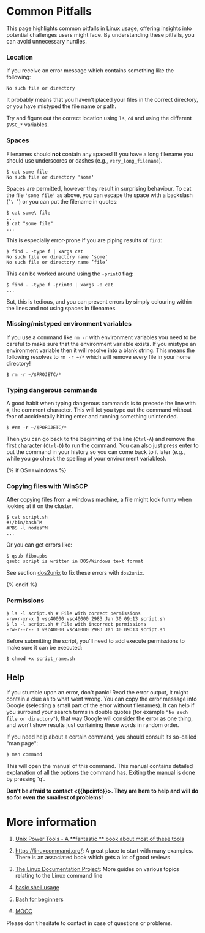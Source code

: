 # Common Pitfalls

This page highlights common pitfalls in Linux usage, offering insights into potential challenges users might face. 
By understanding these pitfalls, you can avoid unnecessary hurdles.

### Location

If you receive an error message which contains something like the
following:
```shell
No such file or directory
```

It probably means that you haven't placed your files in the correct
directory, or you have mistyped the file name or path.

Try and figure out the correct location using `ls`, `cd` and using the
different `$VSC_*` variables.

### Spaces

Filenames should **not** contain any spaces! If you have a long filename you
should use underscores or dashes (e.g., `very_long_filename`).
```
$ cat some file
No such file or directory 'some'
```

Spaces are permitted, however they result in surprising behaviour. To
cat the file `'some file'` as above, you can escape the space with a
backslash ("`\ `") or you can put the filename in quotes:
```
$ cat some\ file
...
$ cat "some file"
...
```

This is especially error-prone if you are piping results of `find`:
```
$ find . -type f | xargs cat
No such file or directory name ’some’
No such file or directory name ’file’
```

This can be worked around using the `-print0` flag:
```
$ find . -type f -print0 | xargs -0 cat
...
```

But, this is tedious, and you can prevent errors by simply colouring
within the lines and not using spaces in filenames.

### Missing/mistyped environment variables
If you use a command like `rm -r` with environment variables you need to
be careful to make sure that the environment variable exists. If you
mistype an environment variable then it will resolve into a blank string.
This means the following resolves to `rm -r ~/*` which will remove every
file in your home directory!
```
$ rm -r ~/$PROJETC/*
```

### Typing dangerous commands
A good habit when typing dangerous commands is to precede the line with
`#`, the comment character. This will let you type out the command
without fear of accidentally hitting enter and running something
unintended.
```
$ #rm -r ~/$POROJETC/*
```
Then you can go back to the beginning of the line (`Ctrl-A`) and remove
the first character (`Ctrl-D`) to run the command. You can also just
press enter to put the command in your history so you can come back to
it later (e.g., while you go check the spelling of your environment
variables).

{% if OS==windows %}

### Copying files with WinSCP

After copying files from a windows machine, a file might look funny when
looking at it on the cluster.
```
$ cat script.sh
#!/bin/bash^M
#PBS -l nodes^M
...
```

Or you can get errors like:
```
$ qsub fibo.pbs
qsub: script is written in DOS/Windows text format
```

See section [dos2unix](uploading_files.md#dos2unix) to fix these errors with `dos2unix`.

{% endif %}

### Permissions
```
$ ls -l script.sh # File with correct permissions
-rwxr-xr-x 1 vsc40000 vsc40000 2983 Jan 30 09:13 script.sh
$ ls -l script.sh # File with incorrect permissions
-rw-r--r-- 1 vsc40000 vsc40000 2983 Jan 30 09:13 script.sh
```

Before submitting the script, you'll need to add execute permissions to
make sure it can be executed:
```
$ chmod +x script_name.sh
```

## Help

If you stumble upon an error, don't panic! Read the error output, it
might contain a clue as to what went wrong. You can copy the error
message into Google (selecting a small part of the error without
filenames). It can help if you surround your search terms in double
quotes (for example `"No such file or directory"`), that way Google will
consider the error as one thing, and won't show results just containing
these words in random order.

If you need help about a certain command, you should consult its so-called "man page":
```
$ man command
```

This will open the manual of this command. This manual contains detailed
explanation of all the options the command has. Exiting the manual is
done by pressing 'q'.

**Don't be afraid to contact <{{hpcinfo}}>. They are here to help and will do so for even the 
smallest of problems!**

# More information

1.  [Unix Power Tools - A **fantastic ** book about most of these
    tools](https://web.archive.org/web/20081219192620/http://docstore.mik.ua/orelly/unix/upt/index.htm) 

2.  <https://linuxcommand.org/>: A great place to start with many
    examples. There is an associated book which gets a lot of good
    reviews

3.  [The Linux Documentation Project](https://www.tldp.org/guides.html): More guides on various topics relating to the Linux command line

4.  [basic shell
    usage](https://linuxcommand.org/lc3_learning_the_shell.php)

5.  [Bash for
    beginners](https://www.tldp.org/LDP/Bash-Beginners-Guide/html/Bash-Beginners-Guide.html)

6.  [MOOC](https://www.edx.org/course/introduction-linux-linuxfoundationx-lfs101x-0)

Please don't hesitate to contact in case of questions or problems.
